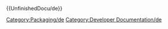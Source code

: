  {{UnfinishedDocu/de}}

[Category:Packaging/de](Category:Packaging/de.md) [Category:Developer Documentation/de](Category:Developer_Documentation/de.md)
